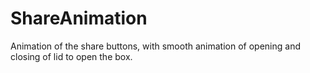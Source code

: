 # ShareAnimation
Animation of the share buttons, with smooth animation of opening and closing of lid to open the box.
